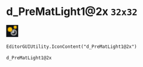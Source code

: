 # d_PreMatLight1@2x `32x32`
<img src="/img/d_PreMatLight1.png" width=32 height=32>

``` CSharp
EditorGUIUtility.IconContent("d_PreMatLight1@2x")
```
```
d_PreMatLight1@2x
```
